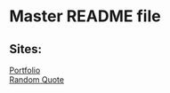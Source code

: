 # Master README file
## Sites:
[Portfolio](https://judacribz.github.io/gh-pages/portfolioPage)   
[Random Quote](https://judacribz.github.io/gh-pages/randomQuote)
